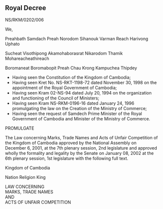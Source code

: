 ## Royal Decree
NS/RKM/0202/006

We,

Preahbath Samdach Preah Norodom Sihanouk Varman Reach Harivong Uphato

Sucheat Visothipong Akamohaborasrat Nikarodom Thamik Mohareacheathireach

Boromaneat Boromabopit Preah Chau Krong Kampuchea Thipdey

- Having seen the Constitution of the Kingdom of Cambodia;
- Having seen Kret No. NS-RKT-1198-72 dated November 30, 1998 on the appointment of the Royal Government of Cambodia;
- Having seen Kram 02-NS-94 dated July 20, 1994 on the organization and functioning of the Council of Ministers;
- Having seen Kram NS-RKM-0196-16 dated January 24, 1996 promulgating the law on the Creation of the Ministry of Commerce;
- Having seen the request of Samdech Prime Minister of the Royal Government of Cambodia and Minister of the Ministry of Commerce.

PROMULGATE

The Law concerning Marks, Trade Names and Acts of Unfair Competition of the Kingdom of Cambodia approved by the National Assembly on December 6, 2001, at the 7th plenary session, 2nd legislature and approved wholly the formality and legality by the Senate on January 08, 2002 at the 6th plenary session, 1st legislature with the following full text.

Kingdom of Cambodia

Nation Religion King

LAW CONCERNING  
MARKS, TRADE NAMES  
AND  
ACTS OF UNFAIR COMPETITION